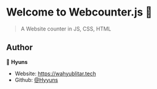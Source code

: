 # Welcome to Webcounter.js 👋

> A Website counter in JS, CSS, HTML

## Author

👤 **Hyuns**

* Website: https://wahyublitar.tech
* Github: [@Hyyuns](https://github.com/Hyyuns)
